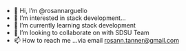 - 👋 Hi, I’m @rosannarguello
- 👀 I’m interested in stack development...
- 🌱 I’m currently learning stack development
- 💞️ I’m looking to collaborate on with SDSU Team 
- 📫 How to reach me ...via email rosann.tanner@gmail.com

<!---
rosannarguello/rosannarguello is a ✨ special ✨ repository because its `README.md` (this file) appears on your GitHub profile.
You can click the Preview link to take a look at your changes.
--->
